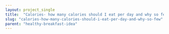 ```yaml
---
layout: project_single
title:  "Calories- how many calories should I eat per day and why so few"
slug: "calories-how-many-calories-should-i-eat-per-day-and-why-so-few"
parent: "healthy-breakfast-idea"
---
```

 